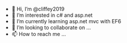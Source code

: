 - 👋 Hi, I’m @cliffey2019
- 👀 I’m interested in c# and asp.net
- 🌱 I’m currently learning asp.net mvc with EF6
- 💞️ I’m looking to collaborate on ...
- 📫 How to reach me ...

<!---
cliffey2019/cliffey2019 is a ✨ special ✨ repository because its `README.md` (this file) appears on your GitHub profile.
You can click the Preview link to take a look at your changes.
--->
